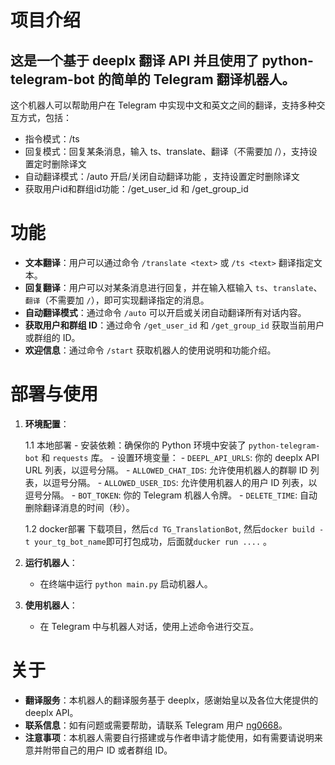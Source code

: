 # 项目介绍
## 这是一个基于 deeplx 翻译 API 并且使用了 python-telegram-bot 的简单的 Telegram 翻译机器人。

这个机器人可以帮助用户在 Telegram 中实现中文和英文之间的翻译，支持多种交互方式，包括：
- 指令模式：/ts <text>
- 回复模式：回复某条消息，输入 ts、translate、翻译（不需要加 /），支持设置定时删除译文
- 自动翻译模式：/auto 开启/关闭自动翻译功能 ，支持设置定时删除译文 
- 获取用户id和群组id功能：/get_user_id 和 /get_group_id

# 功能

- **文本翻译**：用户可以通过命令 `/translate <text>` 或 `/ts <text>` 翻译指定文本。
- **回复翻译**：用户可以对某条消息进行回复，并在输入框输入 `ts`、`translate`、`翻译`（不需要加 `/`），即可实现翻译指定的消息。
- **自动翻译模式**：通过命令 `/auto` 可以开启或关闭自动翻译所有对话内容。
- **获取用户和群组 ID**：通过命令 `/get_user_id` 和 `/get_group_id` 获取当前用户或群组的 ID。
- **欢迎信息**：通过命令 `/start` 获取机器人的使用说明和功能介绍。

# 部署与使用

1. **环境配置**：

   1.1 本地部署
       - 安装依赖：确保你的 Python 环境中安装了 `python-telegram-bot` 和 `requests` 库。
       - 设置环境变量：
           - `DEEPL_API_URLS`: 你的 deeplx API URL 列表，以逗号分隔。
           - `ALLOWED_CHAT_IDS`: 允许使用机器人的群聊 ID 列表，以逗号分隔。
           - `ALLOWED_USER_IDS`: 允许使用机器人的用户 ID 列表，以逗号分隔。
           - `BOT_TOKEN`: 你的 Telegram 机器人令牌。
           - `DELETE_TIME`: 自动删除翻译消息的时间（秒）。

   1.2 docker部署
      下载项目，然后`cd TG_TranslationBot`, 然后`docker build -t your_tg_bot_name`即可打包成功，后面就`ducker run ....` 。

2. **运行机器人**：
    - 在终端中运行 `python main.py` 启动机器人。

3. **使用机器人**：
    - 在 Telegram 中与机器人对话，使用上述命令进行交互。

# 关于

- **翻译服务**：本机器人的翻译服务基于 deeplx，感谢始皇以及各位大佬提供的 deeplx API。
- **联系信息**：如有问题或需要帮助，请联系 Telegram 用户 [ng0668](https://t.me/ng0668)。
- **注意事项**：本机器人需要自行搭建或与作者申请才能使用，如有需要请说明来意并附带自己的用户 ID 或者群组 ID。

